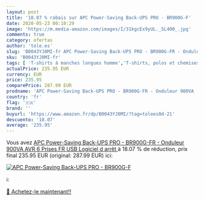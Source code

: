 ```yaml
---
layout: post
title: '18.07 % rabais sur APC Power-Saving Back-UPS PRO - BR900G-F'
date: 2020-05-23 00:10:29
image: 'https://m.media-amazon.com/images/I/31kgcEx9yUL._SL400_.jpg'
comments: true
category: ofertas
author: 'tole.es'
slug: 'B0043YJ0MI-fr APC Power-Saving Back-UPS PRO - BR900G-FR - Onduleur 900VA...'
sku: 'B0043YJ0MI-fr'
tags: [ 'T-shirts à manches longues homme','T-shirts, polos et chemises homme','Vêtements','Vêtements homme', ]
actualPrice: 235.95 EUR
currency: EUR
price: 235.95
comparePrice: 287.99 EUR
prodname: 'APC Power-Saving Back-UPS PRO - BR900G-FR - Onduleur 900VA  AVR  6 Prises FR  USB  Logiciel d arrêt '
country: 'fr'
flag: '🇫🇷'
brand: ''
buyurl: 'https://www.amazon.fr/dp/B0043YJ0MI/?tag=tolees0d-21'
descuento: '18.07'
average: '235.95'
---
```


Vous avez [APC Power-Saving Back-UPS PRO - BR900G-FR - Onduleur 900VA  AVR  6 Prises FR  USB  Logiciel d arrêt ](https://www.amazon.fr/dp/B0043YJ0MI/?tag=tolees0d-21)  à  18.07 % de réduction, prix final  235.95 EUR (original: 287.99 EUR) ici:

[![APC Power-Saving Back-UPS PRO - BR900G-F](https://m.media-amazon.com/images/I/31kgcEx9yUL._SL400_.jpg)](https://www.amazon.fr/dp/B0043YJ0MI/?tag=tolees0d-21)

ℹ️:


[🛒 Achetez-le maintenant!!](https://www.amazon.fr/dp/B0043YJ0MI/?tag=tolees0d-21)
